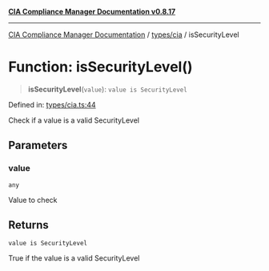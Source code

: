 [**CIA Compliance Manager Documentation v0.8.17**](../../../README.md)

***

[CIA Compliance Manager Documentation](../../../modules.md) / [types/cia](../README.md) / isSecurityLevel

# Function: isSecurityLevel()

> **isSecurityLevel**(`value`): `value is SecurityLevel`

Defined in: [types/cia.ts:44](https://github.com/Hack23/cia-compliance-manager/blob/6a2219920f4c187f7eafa3e355e36b35c9c19248/src/types/cia.ts#L44)

Check if a value is a valid SecurityLevel

## Parameters

### value

`any`

Value to check

## Returns

`value is SecurityLevel`

True if the value is a valid SecurityLevel

